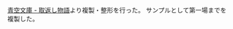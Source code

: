 <!-- playscript-make-title -->

[青空文庫 - 取返し物語](https://www.aozora.gr.jp/cards/000076/files/46934_33273.html)より複製・整形を行った。
サンプルとして第一場までを複製した。
